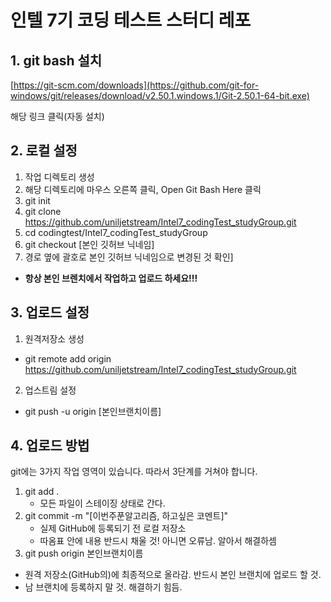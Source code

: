 # 인텔 7기 코딩 테스트 스터디 레포

## 1. git bash 설치

[https://git-scm.com/downloads](https://github.com/git-for-windows/git/releases/download/v2.50.1.windows.1/Git-2.50.1-64-bit.exe)

해당 링크 클릭(자동 설치)

## 2. 로컬 설정

1. 작업 디렉토리 생성
2. 해당 디렉토리에 마우스 오른쪽 클릭, Open Git Bash Here 클릭
3. git init
4. git clone https://github.com/uniljetstream/Intel7_codingTest_studyGroup.git
5. cd codingtest/Intel7_codingTest_studyGroup
6. git checkout [본인 깃허브 닉네임]
7. 경로 옆에 괄호로 본인 깃허브 닉네임으로 변경된 것 확인]
  - **항상 본인 브렌치에서 작업하고 업로드 하세요!!!**

## 3. 업로드 설정

1. 원격저장소 생성
  - git remote add origin https://github.com/uniljetstream/Intel7_codingTest_studyGroup.git
2. 업스트림 설정
  - git push -u origin [본인브랜치이름]

## 4. 업로드 방법
git에는 3가지 작업 영역이 있습니다. 따라서 3단계를 거쳐야 합니다.

1. git add .
   - 모든 파일이 스테이징 상태로 간다.
2. git commit -m "[이번주푼알고리즘, 하고싶은 코멘트]"
   - 실제 GitHub에 등록되기 전 로컬 저장소
   - 따옴표 안에 내용 반드시 채울 것! 아니면 오류남. 알아서 해결하셈
3. git push origin 본인브랜치이름
  - 원격 저장소(GitHub의)에 최종적으로 올라감. 반드시 본인 브랜치에 업로드 할 것.
  - 남 브랜치에 등록하지 말 것. 해결하기 힘듬.
